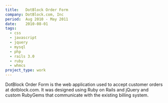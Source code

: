 ```yaml
---
title:   DotBlock Order Form
company: DotBlock.com, Inc
period:  Aug 2010 - May 2011
date:    2010-08-01
tags:
  - css
  - javascript
  - jquery
  - mysql
  - php
  - rails 3.0
  - ruby
  - whmcs
project_type: work
---
```


DotBlock Order Form is the web application used to accept customer orders at
dotblock.com. It was designed using Ruby on Rails and jQuery and custom
RubyGems that communicate with the existing billing system.

<!--
**Biggest Challenge:** 

**Biggest Triumph:**
-->
